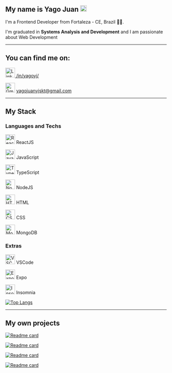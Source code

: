 ## My name is **Yago Juan** <img src="https://pa1.narvii.com/6742/a44c3005865e034c9ecafdaceb4c8d3bf938d4ea_128.gif" alt="Emoji gif" width=20/>

I'm a Frontend Developer from Fortaleza - CE, Brazil :palm_tree::sunrise:.

I'm graduated in **Systems Analysis and Development** and I am passionate about Web Development

---

## You can find me on:

<a href="https://www.linkedin.com/in/yagoyj/"><img src="https://www.flaticon.com/svg/static/icons/svg/174/174857.svg" alt="Linkedin" width=30/> /in/yagoyj/</a>

<img src="https://icons.iconarchive.com/icons/dtafalonso/android-l/256/Gmail-icon.png" alt="Gmail" width=30/> yagojuanyjskt@gmail.com

---

## My Stack

### Languages and Techs
<img src="https://bognarjunior.files.wordpress.com/2018/03/if_react-js_logo_1174949.png" alt="ReactJS" width=30/> ReactJS

<img src="https://itexto.com.br/wp-content/uploads/2017/08/logotipo.png" alt="JavaScript" width=30/> JavaScript

<img src="https://gitconnected.com/public/images/tutorials/svg/typescript.svg" alt="TypeScript" width=30/> TypeScript

<img src="https://cdn.iconscout.com/icon/free/png-256/node-js-1174925.png" alt="NodeJS" width=30/> NodeJS

<img src="https://terminalroot.com.br/assets/img/html/html5.png" alt="HTML" width=30/> HTML

<img src="https://terminalroot.com.br/assets/img/css/css.png" alt="CSS" width=30/> CSS

<img src="https://4.bp.blogspot.com/-X7UPkOQjQuQ/WuHLUEM7SDI/AAAAAAAAAOY/rXGXSOfPP2ckF_cSOC3C5d3B_BhIgNcxACLcBGAs/s1600/mongodb%2B%25282%2529.png" alt="MongoDB" width=30/> MongoDB

### Extras

<img src="https://code.visualstudio.com/assets/favicon.ico" alt="VSCode" width=30/> VSCode

<img src="https://is3-ssl.mzstatic.com/image/thumb/Purple114/v4/3d/ea/d9/3dead9aa-8fec-a442-0ab3-a9fd52699bf8/source/256x256bb.jpg" alt="Expo" width=30/> Expo

<img src="https://insomnia.rest/images/twitter-card-icon.png" alt="Insomnia" width=30/> Insomnia

[![Top Langs](https://github-readme-stats.vercel.app/api/top-langs/?username=yagoyj&theme=darcula)](https://github.com/anuraghazra/github-readme-stats)

---

## My own projects

[![Readme card](https://github-readme-stats.vercel.app/api/pin/?username=yagoyj&repo=colala&theme=darcula)](https://github.com/anuraghazra/github-readme-stats)

[![Readme card](https://github-readme-stats.vercel.app/api/pin/?username=yagoyj&repo=minha-carteira&theme=darcula)](https://github.com/anuraghazra/github-readme-stats)

[![Readme card](https://github-readme-stats.vercel.app/api/pin/?username=yagoyj&repo=calculation-training-generator&theme=darcula)](https://github.com/anuraghazra/github-readme-stats)

[![Readme card](https://github-readme-stats.vercel.app/api/pin/?username=yagoyj&repo=list-of-names&theme=darcula)](https://github.com/anuraghazra/github-readme-stats)
